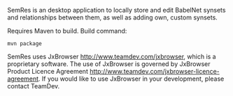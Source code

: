 SemRes is an desktop application to locally store and edit BabelNet synsets and relationships between them, as well as adding own, custom synsets.

Requires Maven to build. Build command:

```mvn package```

SemRes uses JxBrowser http://www.teamdev.com/jxbrowser, which is a proprietary software. The use of JxBrowser is governed by JxBrowser Product Licence Agreement http://www.teamdev.com/jxbrowser-licence-agreement. If you would like to use JxBrowser in your development, please contact TeamDev.